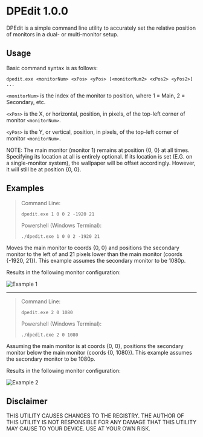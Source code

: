 # DPEdit 1.0.0
DPEdit is a simple command line utility to accurately set the relative position of monitors in a dual- or multi-monitor setup.

## Usage

Basic command syntax is as follows:
```
dpedit.exe <monitorNum> <xPos> <yPos> [<monitorNum2> <xPos2> <yPos2>] ...
```
`<monitorNum>` is the index of the monitor to position, where 1 = Main, 2 = Secondary, etc.

`<xPos>` is the X, or horizontal, position, in pixels, of the top-left corner of monitor `<monitorNum>`.

`<yPos>` is the Y, or vertical, position, in pixels, of the top-left corner of monitor `<monitorNum>`.

NOTE: The main monitor (monitor 1) remains at position {0, 0} at all times. Specifying its location at all is entirely optional.
If its location is set (E.G. on a single-monitor system), the wallpaper will be offset accordingly. However, it will still be at position {0, 0}.

## Examples

> Command Line:
> ```
> dpedit.exe 1 0 0 2 -1920 21
> ```
> Powershell (Windows Terminal):
> ```
> ./dpedit.exe 1 0 0 2 -1920 21
> ```

Moves the main monitor to coords {0, 0} and positions the secondary monitor to the left of
and 21 pixels lower than the main monitor (coords {-1920, 21}).
This example assumes the secondary monitor to be 1080p.


Results in the following monitor configuration:

![Example 1](https://user-images.githubusercontent.com/43104632/122635504-585a4880-d0b2-11eb-8242-18adf913d570.jpg)

---
> Command Line:
> ```
> dpedit.exe 2 0 1080
> ```
> Powershell (Windows Terminal):
> ```
> ./dpedit.exe 2 0 1080
> ```

Assuming the main monitor is at coords {0, 0}, positions the secondary monitor below the main monitor (coords {0, 1080}).
This example assumes the secondary monitor to be 1080p.


Results in the following monitor configuration:

![Example 2](https://user-images.githubusercontent.com/43104632/122635610-ecc4ab00-d0b2-11eb-9b39-dbfc91be58bc.jpg)

## Disclaimer
THIS UTILITY CAUSES CHANGES TO THE REGISTRY.
THE AUTHOR OF THIS UTILITY IS NOT RESPONSIBLE FOR ANY DAMAGE THAT THIS UTILITY MAY CAUSE TO YOUR DEVICE.
USE AT YOUR OWN RISK.
